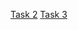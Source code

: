 [Task 2](https://github.com/cezary-rasinski/Spring-Framework/tree/main/CarRental2)
[Task 3](https://github.com/cezary-rasinski/Spring-Framework/tree/main/CarRental3)
